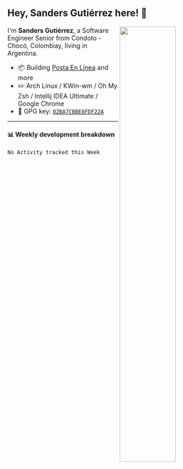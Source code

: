 ## Hey, Sanders Gutiérrez here! 👋

[<img align="right" width="50%" src="https://github-readme-stats.vercel.app/api?username=sandersgutierrez&theme=dark&show_icons=true">](https://metrics.lecoq.io/sandersgutierrez?template=classic)

I'm **Sanders Gutiérrez**, a Software Engineer Senior from Condoto - Chocó, Colombiay, living in Argentina.

-   :package: Building [Posta En Línea](https://postaenlinea.com/) and more
-   :pencil2: Arch Linux / KWin-wm / Oh My Zsh / Intellij IDEA Ultimate / Google Chrome
-   :key: GPG key: [`02BA7CBBE8FDF22A`](https://github.com/sandersgutierrez.gpg)

---

#### :bar_chart: Weekly development breakdown

<!--START_SECTION:waka-->
```text
No Activity tracked this Week
```
<!--END_SECTION:waka-->

<!--
**sandersgutierrez/sandersgutierrez** is a ✨ _special_ ✨ repository because its `README.md` (this file) appears on your GitHub profile.

Here are some ideas to get you started:

- 🔭 I’m currently working on ...
- 🌱 I’m currently learning ...
- 👯 I’m looking to collaborate on ...
- 🤔 I’m looking for help with ...
- 💬 Ask me about ...
- 📫 How to reach me: ...
- 😄 Pronouns: ...
- ⚡ Fun fact: ...
-->
